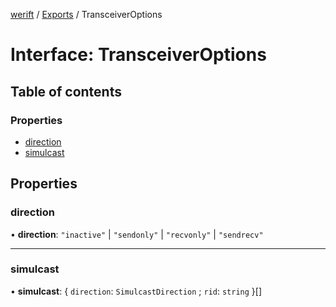 [werift](../README.md) / [Exports](../modules.md) / TransceiverOptions

# Interface: TransceiverOptions

## Table of contents

### Properties

- [direction](TransceiverOptions.md#direction)
- [simulcast](TransceiverOptions.md#simulcast)

## Properties

### direction

• **direction**: ``"inactive"`` \| ``"sendonly"`` \| ``"recvonly"`` \| ``"sendrecv"``

___

### simulcast

• **simulcast**: \{ `direction`: `SimulcastDirection` ; `rid`: `string`  }[]
